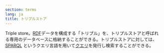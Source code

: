 ```yaml
---
section: terms
lang: ja
title: トリプルストア
---
```


Triple store。[RDF](../rdf/)データを構成する「トリプル」を、トリプルストアと呼ばれる専用のデータベースに格納することができる。トリプルストアに対しては、[SPARQL](../sparql/) というクエリ言語を用いて[クエリ](../query/)を発行し検索することができる。
